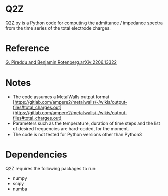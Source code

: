 Q2Z
==========

Q2Z.py is a Python code for computing the admittance / impedance spectra from the time series of the total electrode charges.

# Reference

[G. Pireddu and Benjamin Rotenberg,arXiv:2206.13322](https://doi.org/10.48550/arXiv.2206.13322)

# Notes
* The code assumes a MetalWalls output format [https://gitlab.com/ampere2/metalwalls/-/wikis/output-files#total_charges.out](https://gitlab.com/ampere2/metalwalls/-/wikis/output-files#total_charges.out)
* Parameters such as the temperature, duration of time steps and the list of desired frequencies are hard-coded, for the moment.
* The code is not tested for Python versions other than Python3

# Dependencies
Q2Z requires the following packages to run:
* numpy
* scipy
* numba
